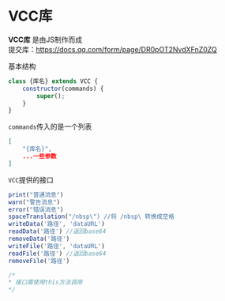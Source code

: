 # VCC库
**VCC库** 是由JS制作而成<br>
提交库：https://docs.qq.com/form/page/DR0pOT2NvdXFnZ0ZQ

基本结构
```JavaScript
class {库名} extends VCC {
    constructor(commands) {
        super();
    }
}
```
`commands`传入的是一个列表
```JSON
[
    "{库名}",
    ...一些参数
]
```
`VCC`提供的接口
```JavaScript
print("普通消息")
warn("警告消息")
error("错误消息")
spaceTranslation("/nbsp\") //将 /nbsp\ 转换成空格
writeData('路径', 'dataURL')
readData('路径') //返回base64
removeData('路径')
writeFile('路径', 'dataURL')
readFile('路径') //返回base64
removeFile('路径')

/*
* 接口需使用this方法调用
*/
```